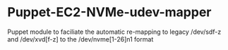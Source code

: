 # Puppet-EC2-NVMe-udev-mapper
Puppet module to faciliate the automatic re-mapping to legacy /dev/sdf-z and /dev/xvd[f-z] to the /dev/nvme[1-26]n1 format
